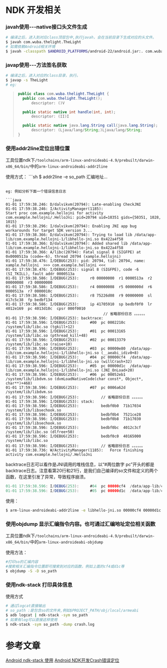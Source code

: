 # NDK 开发相关

### javah使用---native接口头文件生成
```sh
# 编译之后，进入到对应class顶层包中,执行javah，会在当前目录下生成对应的头文件。
$ javah com.wuba.thelight.TheLight
# 如需依赖Android相关环境
$ javah -classpath $ANDROID_PLATFORMS/android-22/android.jar:. com.wuba.thelight.TheLight
```

### javap使用---方法签名获取
```sh
# 编译之后，进入对应的class目录，执行。
$ javap -s TheLight
# eg:
```

> ```java
>public class com.wuba.thelight.TheLight {
>  	public com.wuba.thelight.TheLight();
>    	descriptor: ()V
>
>  	public static native int handle(int, int);
>    	descriptor: (II)I
>
>  	public static native java.lang.String call(java.lang.String);
>    	descriptor: (Ljava/lang/String;)Ljava/lang/String;
>}
>```


### 使用addr2line定位出错位置

工具位置ndk下`/toolchains/arm-linux-androideabi-4.9/prebuilt/darwin-x86_64/bin/`中的`arm-linux-androideabi-addr2line`

使用方式：
​```sh
$ addr2line -e so_path 汇编地址...

```

eg: 例如分析下面一个错误信息日志

​```java
01-01 17:59:38.246: D/dalvikvm(20794): Late-enabling CheckJNI
01-01 17:59:38.246: I/ActivityManager(1185): 
Start proc com.example.hellojni for activity com.example.hellojni/.HelloJni: pid=20794 uid=10351 gids={50351, 1028, 1015}
01-01 17:59:38.296: I/dalvikvm(20794): Enabling JNI app bug workarounds for target SDK version 3...
01-01 17:59:38.366: D/dalvikvm(20794): Trying to load lib /data/app-lib/com.example.hellojni-1/libhello-jni.so 0x422a4f58
01-01 17:59:38.366: D/dalvikvm(20794): Added shared lib /data/app-lib/com.example.hellojni-1/libhello-jni.so 0x422a4f58
01-01 17:59:38.366: A/libc(20794): Fatal signal 8 (SIGFPE) at 0x0000513a (code=-6), thread 20794 (xample.hellojni)
01-01 17:59:38.476: I/DEBUG(253): pid: 20794, tid: 20794, name: xample.hellojni  >>> com.example.hellojni <<<
01-01 17:59:38.476: I/DEBUG(253): signal 8 (SIGFPE), code -6 (SI_TKILL), fault addr 0000513a
01-01 17:59:38.586: I/DEBUG(253):     r0 00000000  r1 0000513a  r2 00000008  r3 00000000
01-01 17:59:38.586: I/DEBUG(253):     r4 00000008  r5 0000000d  r6 0000513a  r7 0000010c
01-01 17:59:38.586: I/DEBUG(253):     r8 75226d08  r9 00000000  sl 417c5c38  fp bedbf134
01-01 17:59:38.586: I/DEBUG(253):     ip 41705910  sp bedbf0f0  lr 4012e169  pc 4013d10c  cpsr 000f0010
											// 省略部份日志 。。。。。。
01-01 17:59:38.596: I/DEBUG(253): backtrace:
01-01 17:59:38.596: I/DEBUG(253):     #00  pc 0002210c  /system/lib/libc.so (tgkill+12)
01-01 17:59:38.596: I/DEBUG(253):     #01  pc 00013165  /system/lib/libc.so (pthread_kill+48)
01-01 17:59:38.596: I/DEBUG(253):     #02  pc 00013379  /system/lib/libc.so (raise+10)
01-01 17:59:38.596: I/DEBUG(253):     #03  pc 00000e80  /data/app-lib/com.example.hellojni-1/libhello-jni.so (__aeabi_idiv0+8)
01-01 17:59:38.596: I/DEBUG(253):     #04  pc 00000cf4  /data/app-lib/com.example.hellojni-1/libhello-jni.so (willCrash+32)
01-01 17:59:38.596: I/DEBUG(253):     #05  pc 00000d1c  /data/app-lib/com.example.hellojni-1/libhello-jni.so (JNI_OnLoad+20)
01-01 17:59:38.596: I/DEBUG(253):     #06  pc 00052eb1  /system/lib/libdvm.so (dvmLoadNativeCode(char const*, Object*, char**)+468)
01-01 17:59:38.596: I/DEBUG(253):     #07  pc 0006a62d  /system/lib/libdvm.so
01-01 17:59:38.596: I/DEBUG(253):     	   // 省略部份日志 。。。。。。
01-01 17:59:38.596: I/DEBUG(253): stack:
01-01 17:59:38.596: I/DEBUG(253):          bedbf0b0  71b17034  /system/lib/libsechook.so
01-01 17:59:38.596: I/DEBUG(253):          bedbf0b4  7521ce28  
01-01 17:59:38.596: I/DEBUG(253):          bedbf0b8  71b17030  /system/lib/libsechook.so
01-01 17:59:38.596: I/DEBUG(253):          bedbf0bc  4012c3cf  /system/lib/libc.so (dlfree+50)
01-01 17:59:38.596: I/DEBUG(253):          bedbf0c0  40165000  /system/lib/libc.so
01-01 17:59:38.596: I/DEBUG(253):          // 省略部份日志 。。。。。。
01-01 17:59:38.736: W/ActivityManager(1185):   Force finishing activity com.example.hellojni/.HelloJni
```

backtrace日志可以看作是JNI调用的堆栈信息，以“#两位数字 pc”开头的都是backtrace日志。注意看第20行和21行，是我们自己编译的so文件和定义的两个函数，在这里引发了异常，导致程序崩溃。

```java
01-01 17:59:38.596: I/DEBUG(253):     #04  pc 00000cf4  /data/app-lib/com.example.hellojni-1/libhello-jni.so (willCrash+32)
01-01 17:59:38.596: I/DEBUG(253):     #05  pc 00000d1c  /data/app-lib/com.example.hellojni-1/libhello-jni.so (JNI_OnLoad+20)
```

使用：
```sh
$ arm-linux-androideabi-addr2line -e libhello-jni.so 00000cf4 00000d1c
```

### 使用objdump 显示汇编指令内容。也可通过汇编地址定位相关函数

工具位置ndk下`/toolchains/arm-linux-androideabi-4.9/prebuilt/darwin-x86_64/bin/`中的`arm-linux-androideabi-objdump`

使用方法：
```sh
#打印so的汇编内容
#搜索相关汇编指令位置即可搜索到对应的函数，例如上面的cf4或d1c等
$ objdump -S -D so_path
```

### 使用ndk-stack 打印具体信息
使用方式
```sh
# 通过logcat直接输出
# so_path :是包含so的文件夹,例如$PROJECT_PATH/obj/local/armeabi 
$ adb logcat | ndk-stack -sym so_path
# 如果有log可以直接这样使用
$ ndk-stack -sym so_path -dump crash.log
```

# 参考文章

[Android ndk-stack 使用](https://developer.android.com/ndk/guides/ndk-stack)
[Android NDK开发Crash错误定位](https://www.kancloud.cn/xyang0917/blogjnindk/117018)
